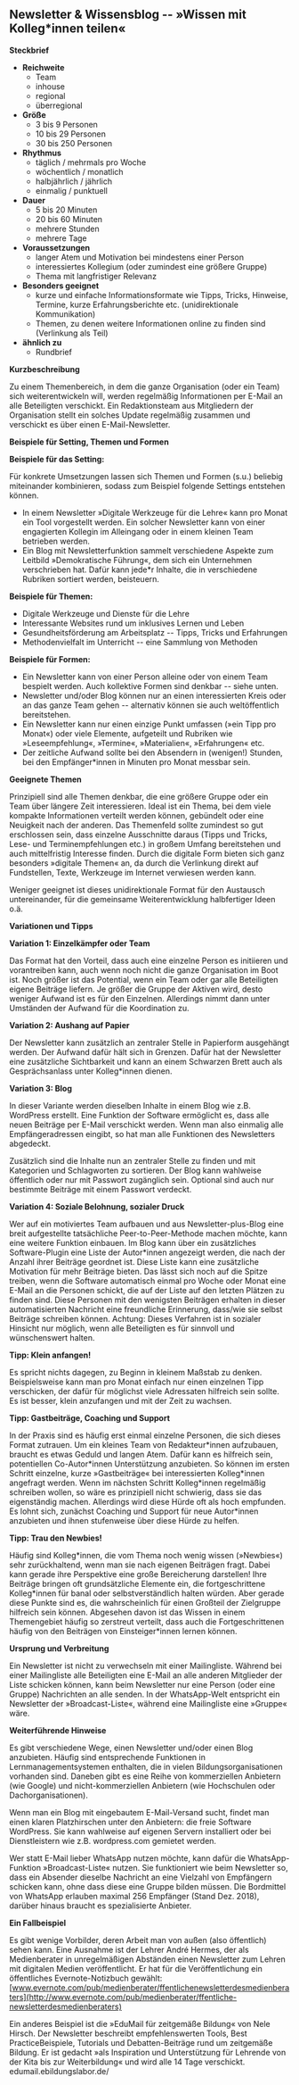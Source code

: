 ## Newsletter & Wissensblog -- »Wissen mit Kolleg\*innen teilen«

**Steckbrief**

- **Reichweite**
  - Team
  - inhouse
  - regional
  - überregional
- **Größe**
  - 3 bis 9 Personen
  - 10 bis 29 Personen
  - 30 bis 250 Personen
- **Rhythmus**
  - täglich / mehrmals pro Woche
  - wöchentlich / monatlich
  - halbjährlich / jährlich
  - einmalig / punktuell
- **Dauer**
  - 5 bis 20 Minuten
  - 20 bis 60 Minuten
  - mehrere Stunden
  - mehrere Tage
- **Voraussetzungen**
  - langer Atem und Motivation bei mindestens einer Person
  - interessiertes Kollegium (oder zumindest eine größere Gruppe)
  - Thema mit langfristiger Relevanz
- **Besonders geeignet**
  - kurze und einfache Informationsformate wie Tipps, Tricks, Hinweise, Termine, kurze Erfahrungsberichte etc. (unidirektionale Kommunikation)
  - Themen, zu denen weitere Informationen online zu finden sind (Verlinkung als Teil)
- **ähnlich zu**
  - Rundbrief


**Kurzbeschreibung**

Zu einem Themenbereich, in dem die ganze Organisation (oder ein Team)
sich weiterentwickeln will, werden regelmäßig Informationen per E-Mail
an alle Beteiligten verschickt. Ein Redaktionsteam aus Mitgliedern der
Organisation stellt ein solches Update regelmäßig zusammen und
verschickt es über einen E-Mail-Newsletter.

**Beispiele für Setting, Themen und Formen**

**Beispiele für das Setting:**

Für konkrete Umsetzungen lassen sich Themen und Formen (s.u.) beliebig
miteinander kombinieren, sodass zum Beispiel folgende Settings entstehen
können.

- In einem Newsletter »Digitale Werkzeuge für die Lehre« kann pro
    Monat ein Tool vorgestellt werden. Ein solcher Newsletter kann von
    einer engagierten Kollegin im Alleingang oder in einem kleinen Team
    betrieben werden.
- Ein Blog mit Newsletterfunktion sammelt verschiedene Aspekte zum
    Leitbild »Demokratische Führung«, dem sich ein Unternehmen
    verschrieben hat. Dafür kann jede\*r Inhalte, die in verschiedene
    Rubriken sortiert werden, beisteuern.

**Beispiele für Themen:**

- Digitale Werkzeuge und Dienste für die Lehre
- Interessante Websites rund um inklusives Lernen und Leben
- Gesundheitsförderung am Arbeitsplatz -- Tipps, Tricks und
    Erfahrungen
- Methodenvielfalt im Unterricht -- eine Sammlung von Methoden

**Beispiele für Formen:**

- Ein Newsletter kann von einer Person alleine oder von einem Team
    bespielt werden. Auch kollektive Formen sind denkbar -- siehe unten.
- Newsletter und/oder Blog können nur an einen interessierten Kreis
    oder an das ganze Team gehen -- alternativ können sie auch
    weltöffentlich bereitstehen.
- Ein Newsletter kann nur einen einzige Punkt umfassen (»ein Tipp pro
    Monat«) oder viele Elemente, aufgeteilt und Rubriken wie
    »Leseempfehlung«, »Termine«, »Materialien«, »Erfahrungen« etc.
- Der zeitliche Aufwand sollte bei den Absendern in (wenigen!)
    Stunden, bei den Empfänger\*innen in Minuten pro Monat messbar sein.

**Geeignete Themen**

Prinzipiell sind alle Themen denkbar, die eine größere Gruppe oder ein
Team über längere Zeit interessieren. Ideal ist ein Thema, bei dem viele
kompakte Informationen verteilt werden können, gebündelt oder eine
Neuigkeit nach der anderen. Das Themenfeld sollte zumindest so gut
erschlossen sein, dass einzelne Ausschnitte daraus (Tipps und Tricks,
Lese- und Terminempfehlungen etc.) in großem Umfang bereitstehen und
auch mittelfristig Interesse finden. Durch die digitale Form bieten sich
ganz besonders »digitale Themen« an, da durch die Verlinkung direkt auf
Fundstellen, Texte, Werkzeuge im Internet verwiesen werden kann.

Weniger geeignet ist dieses unidirektionale Format für den Austausch
untereinander, für die gemeinsame Weiterentwicklung halbfertiger Ideen
o.ä.

**Variationen und Tipps**

**Variation 1: Einzelkämpfer oder Team**

Das Format hat den Vorteil, dass auch eine einzelne Person es initiieren
und vorantreiben kann, auch wenn noch nicht die ganze Organisation im
Boot ist. Noch größer ist das Potential, wenn ein Team oder gar alle
Beteiligten eigene Beiträge liefern. Je größer die Gruppe der Aktiven
wird, desto weniger Aufwand ist es für den Einzelnen. Allerdings nimmt
dann unter Umständen der Aufwand für die Koordination zu.

**Variation 2: Aushang auf Papier**

Der Newsletter kann zusätzlich an zentraler Stelle in Papierform
ausgehängt werden. Der Aufwand dafür hält sich in Grenzen. Dafür hat der
Newsletter eine zusätzliche Sichtbarkeit und kann an einem Schwarzen
Brett auch als Gesprächsanlass unter Kolleg\*innen dienen.

**Variation 3: Blog**

In dieser Variante werden dieselben Inhalte in einem Blog wie z.B.
WordPress erstellt. Eine Funktion der Software ermöglicht es, dass alle
neuen Beiträge per E-Mail verschickt werden. Wenn man also einmalig alle
Empfängeradressen eingibt, so hat man alle Funktionen des Newsletters
abgedeckt.

Zusätzlich sind die Inhalte nun an zentraler Stelle zu finden und mit
Kategorien und Schlagworten zu sortieren. Der Blog kann wahlweise
öffentlich oder nur mit Passwort zugänglich sein. Optional sind auch nur
bestimmte Beiträge mit einem Passwort verdeckt.

**Variation 4: Soziale Belohnung, sozialer Druck**

Wer auf ein motiviertes Team aufbauen und aus Newsletter-plus-Blog eine
breit aufgestellte tatsächliche Peer-to-Peer-Methode machen möchte, kann
eine weitere Funktion einbauen. Im Blog kann über ein zusätzliches
Software-Plugin eine Liste der Autor\*innen angezeigt werden, die nach
der Anzahl ihrer Beiträge geordnet ist. Diese Liste kann eine
zusätzliche Motivation für mehr Beiträge bieten. Das lässt sich noch auf
die Spitze treiben, wenn die Software automatisch einmal pro Woche oder
Monat eine E-Mail an die Personen schickt, die auf der Liste auf den
letzten Plätzen zu finden sind. Diese Personen mit den wenigsten
Beiträgen erhalten in dieser automatisierten Nachricht eine freundliche
Erinnerung, dass/wie sie selbst Beiträge schreiben können. Achtung:
Dieses Verfahren ist in sozialer Hinsicht nur möglich, wenn alle
Beteiligten es für sinnvoll und wünschenswert halten.

**Tipp: Klein anfangen!**

Es spricht nichts dagegen, zu Beginn in kleinem Maßstab zu denken.
Beispielsweise kann man pro Monat einfach nur einen einzelnen Tipp
verschicken, der dafür für möglichst viele Adressaten hilfreich sein
sollte. Es ist besser, klein anzufangen und mit der Zeit zu wachsen.

**Tipp: Gastbeiträge, Coaching und Support**

In der Praxis sind es häufig erst einmal einzelne Personen, die sich
dieses Format zutrauen. Um ein kleines Team von Redakteur\*innen
aufzubauen, braucht es etwas Geduld und langen Atem. Dafür kann es
hilfreich sein, potentiellen Co-Autor\*innen Unterstützung anzubieten.
So können im ersten Schritt einzelne, kurze »Gastbeiträge« bei
interessierten Kolleg\*innen angefragt werden. Wenn im nächsten
Schritt Kolleg\*innen regelmäßig schreiben wollen, so wäre es
prinzipiell nicht schwierig, dass sie das eigenständig machen.
Allerdings wird diese Hürde oft als hoch empfunden. Es lohnt sich,
zunächst Coaching und Support für neue Autor\*innen anzubieten und
ihnen stufenweise über diese Hürde zu helfen.

**Tipp: Trau den Newbies!**

Häufig sind Kolleg\*innen, die vom Thema noch wenig wissen (»Newbies«)
sehr zurückhaltend, wenn man sie nach eigenen Beiträgen fragt. Dabei
kann gerade ihre Perspektive eine große Bereicherung darstellen! Ihre
Beiträge bringen oft grundsätzliche Elemente ein, die fortgeschrittene
Kolleg\*innen für banal oder selbstverständlich halten würden. Aber
gerade diese Punkte sind es, die wahrscheinlich für einen Großteil der
Zielgruppe hilfreich sein können. Abgesehen davon ist das Wissen in
einem Themengebiet häufig so zerstreut verteilt, dass auch die
Fortgeschrittenen häufig von den Beiträgen von Einsteiger\*innen
lernen können.

**Ursprung und Verbreitung**

Ein Newsletter ist nicht zu verwechseln mit einer Mailingliste. Während
bei einer Mailingliste alle Beteiligten eine E-Mail an alle anderen
Mitglieder der Liste schicken können, kann beim Newsletter nur eine
Person (oder eine Gruppe) Nachrichten an alle senden. In der
WhatsApp-Welt entspricht ein Newsletter der »Broadcast-Liste«, während
eine Mailingliste eine »Gruppe« wäre.

**Weiterführende Hinweise**

Es gibt verschiedene Wege, einen Newsletter und/oder einen Blog
anzubieten. Häufig sind entsprechende Funktionen in
Lernmanagementsystemen enthalten, die in vielen Bildungsorganisationen
vorhanden sind. Daneben gibt es eine Reihe von kommerziellen Anbietern
(wie Google) und nicht-kommerziellen Anbietern (wie Hochschulen oder
Dachorganisationen).

Wenn man ein Blog mit eingebautem E-Mail-Versand sucht, findet man einen
klaren Platzhirschen unter den Anbietern: die freie Software WordPress.
Sie kann wahlweise auf eigenen Servern installiert oder bei
Dienstleistern wie z.B. wordpress.com gemietet werden.

Wer statt E-Mail lieber WhatsApp nutzen möchte, kann dafür die
WhatsApp-Funktion »Broadcast-Liste« nutzen. Sie funktioniert wie beim
Newsletter so, dass ein Absender dieselbe Nachricht an eine Vielzahl von
Empfängern schicken kann, ohne dass diese eine Gruppe bilden müssen. Die
Bordmittel von WhatsApp erlauben maximal 256 Empfänger (Stand Dez.
2018), darüber hinaus braucht es spezialisierte Anbieter.

**Ein Fallbeispiel**

Es gibt wenige Vorbilder, deren Arbeit man von außen (also öffentlich)
sehen kann. Eine Ausnahme ist der Lehrer André Hermes, der als
Medienberater in unregelmäßigen Abständen einen Newsletter zum Lehren
mit digitalen Medien veröffentlicht. Er hat für die Veröffentlichung ein
öffentliches Evernote-Notizbuch gewählt:
[www.evernote.com/pub/medienberater/ffentlichenewsletterdesmedienberaters](http://www.evernote.com/pub/medienberater/ffentliche-newsletterdesmedienberaters)


Ein anderes Beispiel ist die »EduMail für zeitgemäße Bildung« von Nele
Hirsch. Der Newsletter beschreibt empfehlenswerten Tools, Best
PracticeBeispiele, Tutorials und Debatten-Beiträge rund um zeitgemäße
Bildung. Er ist gedacht »als Inspiration und Unterstützung für Lehrende
von der Kita bis zur Weiterbildung« und wird alle 14 Tage verschickt.
edumail.ebildungslabor.de/
